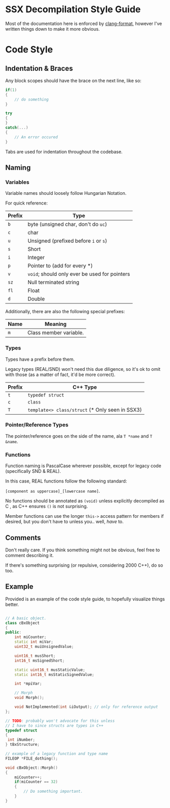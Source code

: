 # SSX Decompilation Style Guide

Most of the documentation here is enforced by [clang-format](https://clang.llvm.org/docs/ClangFormat.html), however I've written things down to make it more obvious.

# Code Style

## Indentation & Braces

Any block scopes should have the brace on the next line, like so:

```cpp
if(1)
{
	// do something
}

try
{
}
catch(...)
{
	// An error occured
}
```

Tabs are used for indentation throughout the codebase.

## Naming

### Variables

Variable names should loosely follow Hungarian Notation.

For quick reference:

| Prefix   | Type                                           |
| -------- | ---------------------------------------------- |
| `b`      | byte (unsigned char, don't do `uc`)            |
| `c`      | char                                           |
| `u`      | Unsigned (prefixed before `i` or `s`)          |
| `s`      | Short                                          |
| `i`      | Integer                                        |
| `p`      | Pointer to (add for every \*)                  |
| `v`      | `void`; should only ever be used for pointers  |
| `sz`     | Null terminated string                         |
| `fl`     | Float                                          |
| `d`      | Double                                         |

Additionally, there are also the following special prefixes:

| Name    | Meaning                                 |
| ------- | --------------------------------------- |
| `m`     | Class member variable.                  |

### Types

Types have a prefix before them.

Legacy types (REAL/SND) won't need this due diligence, so it's ok to omit with those (as a matter of fact, it'd be more correct).

| Prefix   | C++ Type
| -------- | ------------------------------------------------ |
| `t`      | `typedef struct`                                 |
| `c`      | `class`                                          |
| `T`      | `template<> class/struct` (* Only seen in SSX3)  |

### Pointer/Reference Types

The pointer/reference goes on the side of the name, ala `T *name` and `T &name`.

### Functions

Function naming is PascalCase wherever possible, except for legacy code (specifically SND & REAL).

In this case, REAL functions follow the following standard:

`[component as uppercase]_[lowercase name]`.

No functions should be annotated as `(void)` unless explicitly decompiled as C , as C++ ensures `()` is not surprising.

Member functions can use the longer `this->` access pattern for members if desired, but you don't have to unless you.. well, *have* to.

## Comments

Don't really care. If you think something might not be obvious, feel free to comment describing it.

If there's something surprising (or repulsive, considering 2000 C++), do so too.

## Example

Provided is an example of the code style guide, to hopefully visualize things better.

```cpp

// A basic object.
class cBxObject
{
public:
	int miCounter;
	static int miVar;
	uint32_t muiUnsignedValue;

	uint16_t musShort;
	int16_t msSignedShort;

	static uint16_t musStaticValue;
	static int16_t msStaticSignedValue;

	int *mpiVar;

	// Morph
	void Morph();

	void NotImplemented(int &iOutput); // only for reference output
};

// TODO: probably won't advocate for this unless
// I have to since structs are types in C++
typedef struct
{
 int iNumber;
} tBxStructure;

// example of a legacy function and type name
FILEOP *FILE_dothing();

void cBxObject::Morph()
{
	miCounter++;
	if(miCounter == 32)
	{
		// Do something important.
	}
}
```
